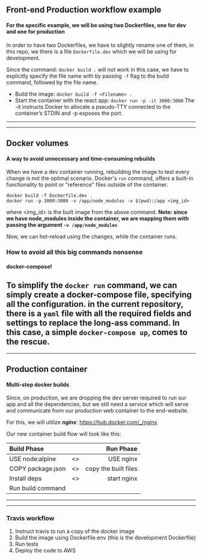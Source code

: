 ## Front-end Production workflow example
#### For the specific example, we will be using two Dockerfiles, one for dev and one for production

In order to have two Dockerfiles, we have to slightly rename one of them, in this repo,
we there is a file `Dockerfile.dev` which we will be using for development.

Since the command: `docker build .` will not work in this case, we have to explicitly specify
the file name with by passing `-f` flag to the build command, followed by the file name.

* Build the image: `docker build -f <Filename> .`
* Start the container with the react app: `docker run -p -it 3000:3000`
The -it instructs Docker to allocate a pseudo-TTY connected to the container’s STDIN and -p exposes the port.


---
---
## Docker volumes
#### A way to avoid unnecessary and time-consuming rebuilds

When we have a dev container running, rebuilding the image to test every change is not the optimal scenario.
Docker's `run` command, offers a built-in functionality to point or "reference" files outside of the container.

```text
docker build -f Dockerfile.dev .
docker run -p 3000:3000 -v /app/node_modules -v $(pwd):/app <img_id>
```
where <img_id> is the built image from the above command.
**Note: since we have node_modules inside the container, we are mapping them
with passing the argument `-v /app/node_modules`**

Now, we can hot-reload using the changes, while the container runs. 

### How to avoid all this big commands nonsense
#### docker-compose!

To simplify the `docker run` command, we can simply create a docker-compose file, 
specifying all the configuration. in the current repository, there is a `yaml` file
with all the required fields and settings to replace the long-ass command.
In this case, a simple `docker-compose up`, comes to the rescue.
---
---


## Production container
#### Multi-step docker builds

Since, on production, we are dropping the dev server required to run our app
and all the dependencies, but we still need a service which will serve
and communicate from our production web container to the end-website.

For this, we will utilize **_nginx_**: https://hub.docker.com/_/nginx

Our new container build flow will look like this:

| Build Phase |   |Run Phase |
| :---------- | --- |---------: |
| USE node:alpine | <> | USE nginx |
| COPY package.json| <> |copy the built files |
| Install deps | <> |start nginx |
| Run build command |  |  |

---
---

### Travis workflow

1. Instruct travis to run a copy of the docker image
2. Build the image using Dockerfile.env (this is the development Dockerfile)
3. Run tests
4. Deploy the code to AWS